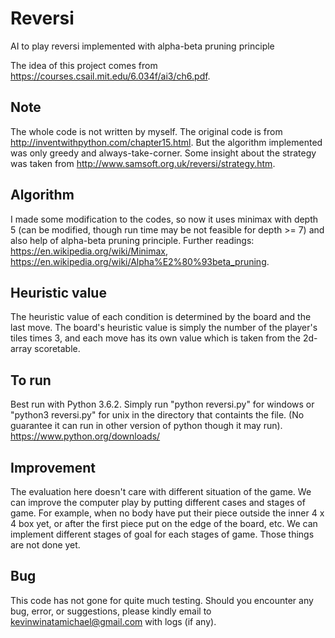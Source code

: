 # Reversi
AI to play reversi implemented with alpha-beta pruning principle

The idea of this project comes from https://courses.csail.mit.edu/6.034f/ai3/ch6.pdf.

## Note
The whole code is not written by myself. The original code is from http://inventwithpython.com/chapter15.html. But the algorithm implemented was only greedy and always-take-corner. Some insight about the strategy was taken from http://www.samsoft.org.uk/reversi/strategy.htm.

## Algorithm
I made some modification to the codes, so now it uses minimax with depth 5 (can be modified, though run time may be not feasible for depth >= 7) and also help of alpha-beta pruning principle. Further readings: https://en.wikipedia.org/wiki/Minimax,
https://en.wikipedia.org/wiki/Alpha%E2%80%93beta_pruning.

## Heuristic value
The heuristic value of each condition is determined by the board and the last move. The board's heuristic value is simply the number of the player's tiles times 3, and each move has its own value which is taken from the 2d-array scoretable.

## To run
Best run with Python 3.6.2. Simply run "python reversi.py" for windows or "python3 reversi.py" for unix in the directory that containts the file. (No guarantee it can run in other version of python though it may run). https://www.python.org/downloads/

## Improvement
The evaluation here doesn't care with different situation of the game. We can improve the computer play by putting different cases and stages of game. For example, when no body have put their piece outside the inner 4 x 4 box yet, or after the first piece put on the edge of the board, etc. We can implement different stages of goal for each stages of game. Those things are not done yet.

## Bug
This code has not gone for quite much testing. Should you encounter any bug, error, or suggestions, please kindly email to kevinwinatamichael@gmail.com with logs (if any).
